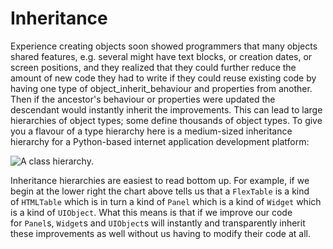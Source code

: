 # Inheritance

Experience creating objects soon showed programmers that many objects
shared features, e.g. several might have text blocks, or creation dates,
or screen positions, and they realized that they could further reduce
the amount of new code they had to write if they could reuse existing
code by having one type of object_inherit_behaviour and properties
from another. Then if the ancestor's behaviour or properties were
updated the descendant would instantly inherit the improvements. This
can lead to large hierarchies of object types; some define thousands of
object types. To give you a flavour of a type hierarchy here is a
medium-sized inheritance hierarchy for a Python-based internet
application development platform:

![A class
hierarchy.](03_UIClassHierarchy.png)

Inheritance hierarchies are easiest to read bottom up. For example, if
we begin at the lower right the chart above tells us that
a `FlexTable` is a kind of `HTMLTable` which is in turn a kind
of `Panel` which is a kind of `Widget` which is a kind of `UIObject`.
What this means is that if we improve our code for `Panel`s, `Widget`s
and `UIObject`s will instantly and transparently inherit these
improvements as well without us having to modify their code at all.
